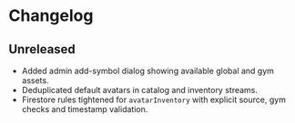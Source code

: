 # Changelog

## Unreleased
- Added admin add-symbol dialog showing available global and gym assets.
- Deduplicated default avatars in catalog and inventory streams.
- Firestore rules tightened for `avatarInventory` with explicit source, gym checks and timestamp validation.

